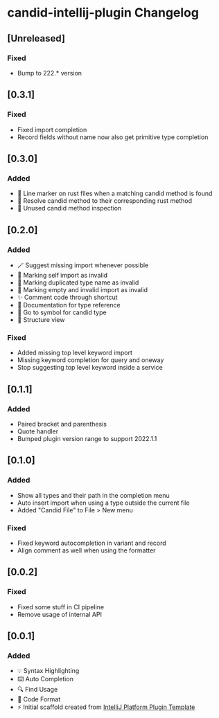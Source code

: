 <!-- Keep a Changelog guide -> https://keepachangelog.com -->

# candid-intellij-plugin Changelog

## [Unreleased]
### Fixed
- Bump to 222.* version

## [0.3.1]
### Fixed
- Fixed import completion
- Record fields without name now also get primitive type completion

## [0.3.0]
### Added
- 🔧 Line marker on rust files when a matching candid method is found
- 🔧 Resolve candid method to their corresponding rust method
- 🧐 Unused candid method inspection

## [0.2.0]
### Added
- 🪄 Suggest missing import whenever possible
- ️🧐 Marking self import as invalid
- ️🧐 Marking duplicated type name as invalid
- ️🧐 Marking empty and invalid import as invalid
- ✨ Comment code through shortcut
- 📝 Documentation for type reference
- 🔎 Go to symbol for candid type
- 📝 Structure view

### Fixed
- Added missing top level keyword import
- Missing keyword completion for query and oneway
- Stop suggesting top level keyword inside a service

## [0.1.1]
### Added
- Paired bracket and parenthesis
- Quote handler
- Bumped plugin version range to support 2022.1.1

## [0.1.0]
### Added
- Show all types and their path in the completion menu
- Auto insert import when using a type outside the current file
- Added "Candid File" to File > New menu

### Fixed
- Fixed keyword autocompletion in variant and record
- Align comment as well when using the formatter

## [0.0.2]
### Fixed
- Fixed some stuff in CI pipeline
- Remove usage of internal API

## [0.0.1]
### Added
- 💡 Syntax Highlighting
- ⌨️ Auto Completion
- 🔍 Find Usage
- 💄 Code Format
- ⚡ Initial scaffold created from [IntelliJ Platform Plugin Template](https://github.com/JetBrains/intellij-platform-plugin-template)